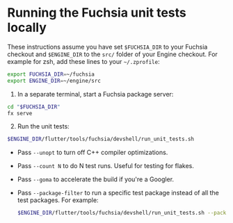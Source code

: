 # Running the Fuchsia unit tests locally

These instructions assume you have set `$FUCHSIA_DIR` to your Fuchsia checkout
and `$ENGINE_DIR` to the `src/` folder of your Engine checkout. For example for
zsh, add these lines to your `~/.zprofile`:

```sh
export FUCHSIA_DIR=~/fuchsia
export ENGINE_DIR=~/engine/src
```

1. In a separate terminal, start a Fuchsia package server:

```sh
cd "$FUCHSIA_DIR"
fx serve
```

2. Run the unit tests:

```sh
$ENGINE_DIR/flutter/tools/fuchsia/devshell/run_unit_tests.sh
```

- Pass `--unopt` to turn off C++ compiler optimizations.
- Pass `--count N` to do N test runs. Useful for testing for flakes.
- Pass `--goma` to accelerate the build if you're a Googler.
- Pass `--package-filter` to run a specific test package instead of all the test packages. For example:

  ```sh
  $ENGINE_DIR/flutter/tools/fuchsia/devshell/run_unit_tests.sh --package-filter flow_tests-0.far
  ```
